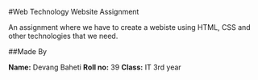 #Web Technology Website Assignment

An assignment where we have to create a webiste using HTML, CSS and other technologies that we need.

##Made By

**Name:** Devang Baheti
**Roll no:** 39
**Class:** IT 3rd year
